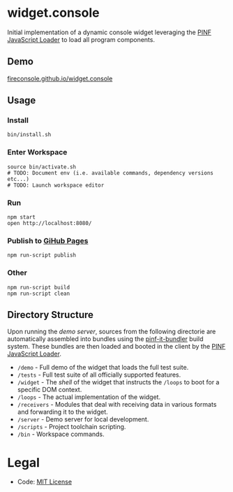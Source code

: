 widget.console
==============

Initial implementation of a dynamic console widget leveraging the [PINF JavaScript Loader](https://github.com/pinf/pinf-loader-js) to load all program components.


Demo
----

[fireconsole.github.io/widget.console](http://fireconsole.github.io/widget.console/)


Usage
-----

### Install

    bin/install.sh

### Enter Workspace

    source bin/activate.sh
    # TODO: Document env (i.e. available commands, dependency versions etc...)
    # TODO: Launch workspace editor

### Run

    npm start
    open http://localhost:8080/

### Publish to [GiHub Pages](https://pages.github.com/)

    npm run-script publish

### Other

    npm run-script build
    npm run-script clean


Directory Structure
-------------------

Upon running the *demo server*, sources from the following directorie are automatically assembled into bundles using the [pinf-it-bundler](https://github.com/pinf-it/pinf-it-bundler) build system. These bundles are then loaded and booted in the client by the [PINF JavaScript Loader](https://github.com/pinf/pinf-loader-js).

  * `/demo` - Full demo of the widget that loads the full test suite.
  * `/tests` - Full test suite of all officially supported features.
  * `/widget` - The *shell* of the widget that instructs the `/loops` to boot for a specific DOM context.
  * `/loops` - The actual implementation of the widget.
  * `/receivers` - Modules that deal with receiving data in various formats and forwarding it to the widget.
  * `/server` - Demo server for local development.
  * `/scripts` - Project toolchain scripting.
  * `/bin` - Workspace commands.


Legal
=====

  * Code: [MIT License](http://opensource.org/licenses/mit-license.php)

